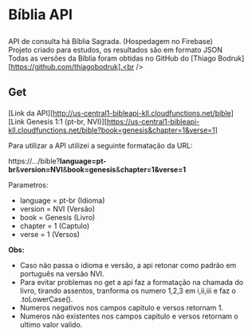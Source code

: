 # Bíblia API<p>

API de consulta há Bíblia Sagrada. (Hospedagem no Firebase)<br />
Projeto criado para estudos, os resultados são em formato JSON<br />
Todas as versões da Bíblia foram obtidas no GitHub do [Thiago Bodruk][https://github.com/thiagobodruk].<br /><p>

## Get<p>

[Link da API][http://us-central1-bibleapi-kll.cloudfunctions.net/bible]<br />
[Link Genesis 1:1 (pt-br, NVI)][https://us-central1-bibleapi-kll.cloudfunctions.net/bible?book=genesis&chapter=1&verse=1]<br /><p>

Para utilizar a API utilizei a seguinte formatação da URL:<br /><p>

https://.../bible?__language=pt-br__&__version=NVI__&__book=genesis__&__chapter=1&verse=1__<br /><p>

Parametros:<br /><p>

- language  = pt-br     (Idioma)
- version   = NVI       (Versão)
- book      = Genesis   (Livro)
- chapter   = 1         (Captulo)
- verse     = 1         (Versos)

__Obs:__   
 - Caso não passa o idioma e versão, a api retonar como padrão em português na versão NVI.<br />
- Para evitar problemas no get a api faz a formatação na chamada do livro, tirando assentos, tranforma os numero 1,2,3 em i,ii,iii e faz o .toLowerCase().<br />
- Numeros negativos nos campos capitulo e versos retornam 1.<br />
- Numeros não existentes nos campos capitulo e versos retornam o ultimo valor valido.<br />
